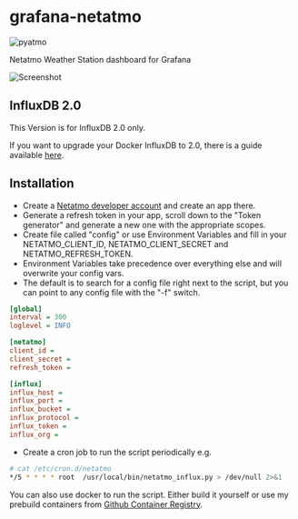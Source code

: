# grafana-netatmo
![pyatmo](./pyatmo.png)

Netatmo Weather Station dashboard for Grafana

![Screenshot](./screenshot.png)

## InfluxDB 2.0
This Version is for InfluxDB 2.0 only.

If you want to upgrade your Docker InfluxDB to 2.0, there is a guide available [here](https://docs.influxdata.com/influxdb/v2.0/upgrade/v1-to-v2/docker/). 

## Installation

* Create a [Netatmo developer account](https://dev.netatmo.com/apidocumentation) and create an app there.
* Generate a refresh token in your app, scroll down to the "Token generator" and generate a new one with the appropriate scopes.
* Create file called "config" or use Environment Variables and fill in your NETATMO_CLIENT_ID, NETATMO_CLIENT_SECRET and NETATMO_REFRESH_TOKEN.
* Environment Variables take precedence over everything else and will overwrite your config vars.
* The default is to search for a config file right next to the script, but you can point to any config file with the "-f" switch.

```ini
[global]
interval = 300
loglevel = INFO

[netatmo]
client_id =
client_secret =
refresh_token =

[influx]
influx_host =
influx_port =
influx_bucket =
influx_protocol =
influx_token =
influx_org =
```

* Create a cron job to run the script periodically e.g.

```bash
# cat /etc/cron.d/netatmo
*/5 * * * * root  /usr/local/bin/netatmo_influx.py > /dev/null 2>&1
```

You can also use docker to run the script. Either build it yourself or use my prebuild containers from [Github Container Registry](https://github.com/karaktaka/grafana-netatmo/pkgs/container/grafana-netatmo).
